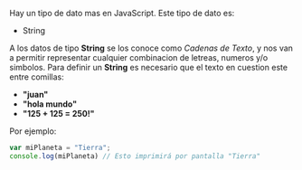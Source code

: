 Hay un tipo de dato mas en JavaScript.
Este tipo de dato es:

* String

A los datos de tipo **String** se los conoce como _Cadenas de Texto_, y nos van a permitir representar cualquier combinacion de letreas, numeros y/o simbolos. Para definir un **String** es necesario que el texto en cuestion este entre comillas:

* **"juan"** 
* **"hola mundo"** 
* **"125 + 125 = 250!"** 

Por ejemplo:

```javascript
var miPlaneta = "Tierra";
console.log(miPlaneta) // Esto imprimirá por pantalla "Tierra"
```
